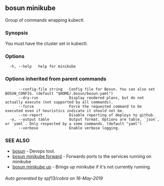## bosun minikube

Group of commands wrapping kubectl.

### Synopsis

You must have the cluster set in kubectl.

### Options

```
  -h, --help   help for minikube
```

### Options inherited from parent commands

```
      --config-file string   Config file for Bosun. You can also set BOSUN_CONFIG. (default "$HOME/.bosun/bosun.yaml")
      --dry-run              Display rendered plans, but do not actually execute (not supported by all commands).
      --force                Force the requested command to be executed even if heuristics indicate it should not be.
      --no-report            Disable reporting of deploys to github.
  -o, --output table         Output format. Options are table, `json`, or `yaml`. Only respected by a some commands. (default "yaml")
      --verbose              Enable verbose logging.
```

### SEE ALSO

* [bosun](bosun.md)	 - Devops tool.
* [bosun minikube forward](bosun_minikube_forward.md)	 - Forwards ports to the services running on minikube
* [bosun minikube up](bosun_minikube_up.md)	 - Brings up minikube if it's not currently running.

###### Auto generated by spf13/cobra on 16-May-2019
